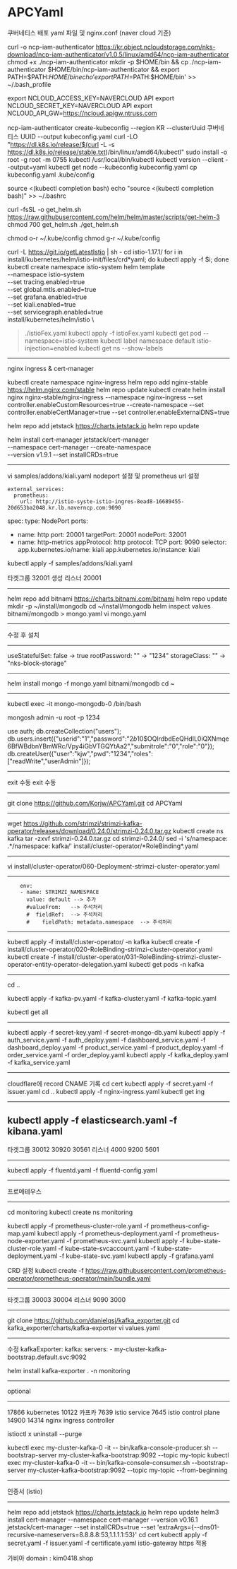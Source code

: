 # APCYaml

쿠버네티스 배포 yaml 파일 및 nginx.conf (naver cloud 기준)

curl -o ncp-iam-authenticator https://kr.object.ncloudstorage.com/nks-download/ncp-iam-authenticator/v1.0.5/linux/amd64/ncp-iam-authenticator
chmod +x ./ncp-iam-authenticator
mkdir -p $HOME/bin && cp ./ncp-iam-authenticator $HOME/bin/ncp-iam-authenticator && export PATH=$PATH:$HOME/bin
echo 'export PATH=$PATH:$HOME/bin' >> ~/.bash_profile

export NCLOUD_ACCESS_KEY=NAVERCLOUD API
export NCLOUD_SECRET_KEY=NAVERCLOUD API
export NCLOUD_API_GW=https://ncloud.apigw.ntruss.com

ncp-iam-authenticator create-kubeconfig --region KR --clusterUuid 쿠버네티스 UUID --output kubeconfig.yaml
curl -LO "https://dl.k8s.io/release/$(curl -L -s https://dl.k8s.io/release/stable.txt)/bin/linux/amd64/kubectl"
sudo install -o root -g root -m 0755 kubectl /usr/local/bin/kubectl
kubectl version --client --output=yaml
kubectl get node --kubeconfig kubeconfig.yaml
cp kubeconfig.yaml .kube/config

source <(kubectl completion bash)
echo "source <(kubectl completion bash)" >> ~/.bashrc

curl -fsSL -o get_helm.sh https://raw.githubusercontent.com/helm/helm/master/scripts/get-helm-3
chmod 700 get_helm.sh
./get_helm.sh

chmod o-r ~/.kube/config
chmod g-r ~/.kube/config

curl -L https://git.io/getLatestIstio | sh -
cd istio-1.17.1/
for i in install/kubernetes/helm/istio-init/files/crd\*yaml; do kubectl apply -f $i; done
kubectl create namespace istio-system
helm template \
--namespace istio-system \
--set tracing.enabled=true \
--set global.mtls.enabled=true \
--set grafana.enabled=true \
--set kiali.enabled=true \
--set servicegraph.enabled=true \
install/kubernetes/helm/istio \

> ./istioFex.yaml
> kubectl apply -f istioFex.yaml
> kubectl get pod --namespace=istio-system
> kubectl label namespace default istio-injection=enabled
> kubectl get ns --show-labels

---

nginx ingress & cert-manager

kubectl create namespace nginx-ingress
helm repo add nginx-stable https://helm.nginx.com/stable
helm repo update
kubectl create
helm install nginx nginx-stable/nginx-ingress --namespace nginx-ingress --set controller.enableCustomResources=true --create-namespace --set controller.enableCertManager=true --set controller.enableExternalDNS=true

helm repo add jetstack https://charts.jetstack.io
helm repo update

helm install cert-manager jetstack/cert-manager \
 --namespace cert-manager --create-namespace \
 --version v1.9.1 --set installCRDs=true

---

vi samples/addons/kiali.yaml
nodeport 설정 및 prometheus url 설정

    external_services:
      prometheus:
        url: http://istio-syste-istio-ingres-8ead8-16689455-20d653ba2048.kr.lb.naverncp.com:9090

spec:
type: NodePort
ports:

- name: http
  port: 20001
  targetPort: 20001
  nodePort: 32001
- name: http-metrics
  appProtocol: http
  protocol: TCP
  port: 9090
  selector:
  app.kubernetes.io/name: kiali
  app.kubernetes.io/instance: kiali

kubectl apply -f samples/addons/kiali.yaml

타겟그룹 32001 생성
리스너 20001

---

helm repo add bitnami https://charts.bitnami.com/bitnami
helm repo update
mkdir -p ~/install/mongodb
cd ~/install/mongodb
helm inspect values bitnami/mongodb > mongo.yaml
vi mongo.yaml

---

수정 후 설치

---

useStatefulSet: false -> true
rootPassword: "" -> "1234"
storageClass: "" -> "nks-block-storage"

---

helm install mongo -f mongo.yaml bitnami/mongodb
cd ~

---

kubectl exec -it mongo-mongodb-0 /bin/bash

mongosh admin -u root -p 1234

use auth;
db.createCollection("users");
db.users.insert({"userid":"1","password":"$2b$10$OQlrdbdEeQHdIL0iQXNmqe6BfWBdbnYBmWRc/Vpy4iGbVTGQYtAa2","submitrole":"0","role":"0"});
db.createUser({"user":"kjw","pwd":"1234","roles":["readWrite","userAdmin"]});

---

exit 수동
exit 수동

---

git clone https://github.com/Korjw/APCYaml.git
cd APCYaml

---

wget https://github.com/strimzi/strimzi-kafka-operator/releases/download/0.24.0/strimzi-0.24.0.tar.gz
kubectl create ns kafka
tar -zxvf strimzi-0.24.0.tar.gz
cd strimzi-0.24.0/
sed -i 's/namespace: .*/namespace: kafka/' install/cluster-operator/*RoleBinding\*.yaml

---

vi install/cluster-operator/060-Deployment-strimzi-cluster-operator.yaml

---

        env:
        - name: STRIMZI_NAMESPACE
          value: default --> 추가
          #valueFrom:   --> 주석처리
          #  fieldRef:  --> 주석처리
          #    fieldPath: metadata.namespace  --> 주석처리

---

kubectl apply -f install/cluster-operator/ -n kafka
kubectl create -f install/cluster-operator/020-RoleBinding-strimzi-cluster-operator.yaml
kubectl create -f install/cluster-operator/031-RoleBinding-strimzi-cluster-operator-entity-operator-delegation.yaml
kubectl get pods -n kafka

---

cd ..

kubectl apply -f kafka-pv.yaml -f kafka-cluster.yaml -f kafka-topic.yaml

kubectl get all

---

kubectl apply -f secret-key.yaml -f secret-mongo-db.yaml
kubectl apply -f auth_service.yaml -f auth_deploy.yaml -f dashboard_service.yaml -f dashboard_deploy.yaml -f product_service.yaml -f product_deploy.yaml -f order_service.yaml -f order_deploy.yaml
kubectl apply -f kafka_deploy.yaml -f kafka_service.yaml

---

cloudflare에 record CNAME 기록
cd cert
kubectl apply -f secret.yaml -f issuer.yaml
cd ..
kubectl apply -f nginx-ingress.yaml
kubectl get ing

---

## kubectl apply -f elasticsearch.yaml -f kibana.yaml

타겟그룹 30012 30920 30561
리스너 4000 9200 5601

---

kubectl apply -f fluentd.yaml -f fluentd-config.yaml

---

프로메테우스

---

cd monitoring
kubectl create ns monitoring

kubectl apply -f prometheus-cluster-role.yaml -f prometheus-config-map.yaml
kubectl apply -f prometheus-deployment.yaml -f prometheus-node-exporter.yaml -f prometheus-svc.yaml
kubectl apply -f kube-state-cluster-role.yaml -f kube-state-svcaccount.yaml -f kube-state-deployment.yaml -f kube-state-svc.yaml
kubectl apply -f grafana.yaml

CRD 설정
kubectl create -f https://raw.githubusercontent.com/prometheus-operator/prometheus-operator/main/bundle.yaml

---

타겟그룹 30003 30004
리스너 9090 3000

---

git clone https://github.com/danielqsj/kafka_exporter.git
cd kafka_exporter/charts/kafka-exporter
vi values.yaml

---

수정
kafkaExporter:
kafka:
servers: - my-cluster-kafka-bootstrap.default.svc:9092

helm install kafka-exporter . -n monitoring

---

optional

---

17866 kubernetes
10122 카프카
7639 istio service
7645 istio control plane
14900 14314 nginx ingress controller

istioctl x uninstall --purge

kubectl exec my-cluster-kafka-0 -it -- bin/kafka-console-producer.sh --bootstrap-server my-cluster-kafka-bootstrap:9092 --topic my-topic
kubectl exec my-cluster-kafka-0 -it -- bin/kafka-console-consumer.sh --bootstrap-server my-cluster-kafka-bootstrap:9092 --topic my-topic --from-beginning

---

인증서 (istio)

---

helm repo add jetstack https://charts.jetstack.io
helm repo update
helm3 install cert-manager --namespace cert-manager --version v0.16.1 jetstack/cert-manager --set installCRDs=true --set 'extraArgs={--dns01-recursive-nameservers=8.8.8.8:53,1.1.1.1:53}'
cd cert
kubectl apply -f secret.yaml -f issuer.yaml -f certificate.yaml
istio-gateway https 적용

가비아 domain : kim0418.shop
